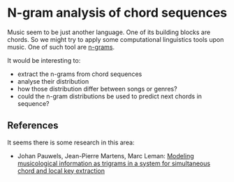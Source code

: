 # N-gram analysis of chord sequences

Music seem to be just another language. One of its building blocks are chords. So we might try to apply some computational linguistics tools upon music. One of such tool are [n-grams](https://en.wikipedia.org/wiki/N-gram).

It would be interesting to:

- extract the n-grams from chord sequences
- analyse their distribution
- how those distribution differ between songs or genres?
- could the n-gram distributions be used to predict next chords in sequence?

## References

It seems there is some research in this area:

- Johan Pauwels, Jean-Pierre Martens, Marc Leman: [Modeling musicological information as trigrams in a system for simultaneous chord and local key extraction](http://www.researchgate.net/publication/228852457_Modeling_musicological_information_as_trigrams_in_a_system_for_simultaneous_chord_and_local_key_extraction)